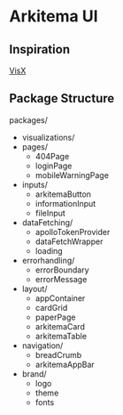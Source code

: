 # Arkitema UI

## Inspiration

[VisX](https://github.com/airbnb/visx)

## Package Structure

packages/

- visualizations/
- pages/
  - 404Page
  - loginPage
  - mobileWarningPage
- inputs/
  - arkitemaButton
  - informationInput
  - fileInput
- dataFetching/
  - apolloTokenProvider
  - dataFetchWrapper
  - loading
- errorhandling/
  - errorBoundary
  - errorMessage
- layout/
  - appContainer
  - cardGrid
  - paperPage
  - arkitemaCard
  - arkitemaTable
- navigation/
  - breadCrumb
  - arkitemaAppBar
- brand/
  - logo
  - theme
  - fonts
